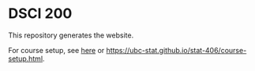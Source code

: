 # DSCI 200

This repository generates the website.

For course setup, see [here](course-setup.qmd) or <https://ubc-stat.github.io/stat-406/course-setup.html>.
